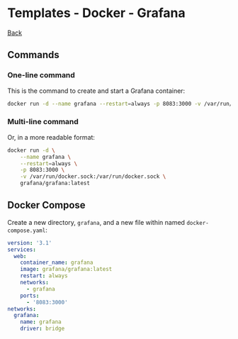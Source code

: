 Templates - Docker - Grafana
============================

[Back](../README.md)

Commands
--------

### One-line command

This is the command to create and start a Grafana container:

```bash
docker run -d --name grafana --restart=always -p 8083:3000 -v /var/run/docker.sock:/var/run/docker.sock grafana/grafana:latest
```

### Multi-line command

Or, in a more readable format:

```bash
docker run -d \
    --name grafana \
    --restart=always \
    -p 8083:3000 \
    -v /var/run/docker.sock:/var/run/docker.sock \
    grafana/grafana:latest
```

Docker Compose
--------------

Create a new directory, `grafana`, and a new file within named `docker-compose.yaml`:

```yaml
version: '3.1'
services:
  web:
    container_name: grafana
    image: grafana/grafana:latest
    restart: always
    networks:
      - grafana
    ports:
      - '8083:3000'
networks:
  grafana:
    name: grafana
    driver: bridge
```
